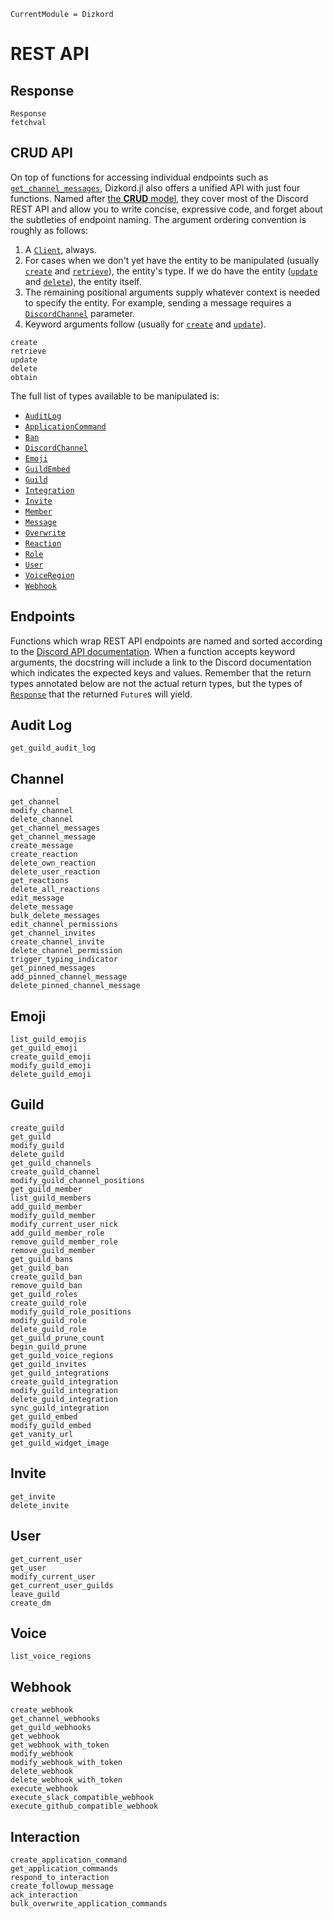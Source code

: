 ```@meta
CurrentModule = Dizkord
```

# REST API

## Response

```@docs
Response
fetchval
```

## CRUD API

On top of functions for accessing individual endpoints such as [`get_channel_messages`](@ref), Dizkord.jl also offers a unified API with just four functions.
Named after [the **CRUD** model](https://en.wikipedia.org/wiki/Create,_read,_update_and_delete), they cover most of the Discord REST API and allow you to write concise, expressive code, and forget about the subtleties of endpoint naming.
The argument ordering convention is roughly as follows:

1. A [`Client`](@ref), always.
2. For cases when we don't yet have the entity to be manipulated (usually [`create`](@ref) and [`retrieve`](@ref)), the entity's type.
   If we do have the entity ([`update`](@ref) and [`delete`](@ref)), the entity itself.
4. The remaining positional arguments supply whatever context is needed to specify the entity.
   For example, sending a message requires a [`DiscordChannel`](@ref) parameter.
5. Keyword arguments follow (usually for [`create`](@ref) and [`update`](@ref)).

```@docs
create
retrieve
update
delete
obtain
```

The full list of types available to be manipulated is:

* [`AuditLog`](@ref)
* [`ApplicationCommand`](@ref)
* [`Ban`](@ref)
* [`DiscordChannel`](@ref)
* [`Emoji`](@ref)
* [`GuildEmbed`](@ref)
* [`Guild`](@ref)
* [`Integration`](@ref)
* [`Invite`](@ref)
* [`Member`](@ref)
* [`Message`](@ref)
* [`Overwrite`](@ref)
* [`Reaction`](@ref)
* [`Role`](@ref)
* [`User`](@ref)
* [`VoiceRegion`](@ref)
* [`Webhook`](@ref)

## Endpoints

Functions which wrap REST API endpoints are named and sorted according to the [Discord API documentation](https://discordapp.com/developers/docs/resources/audit-log).
When a function accepts keyword arguments, the docstring will include a link to the Discord documentation which indicates the expected keys and values.
Remember that the return types annotated below are not the actual return types, but the types of [`Response`](@ref) that the returned `Future`s will yield.

## Audit Log

```@docs
get_guild_audit_log
```

## Channel

```@docs
get_channel
modify_channel
delete_channel
get_channel_messages
get_channel_message
create_message
create_reaction
delete_own_reaction
delete_user_reaction
get_reactions
delete_all_reactions
edit_message
delete_message
bulk_delete_messages
edit_channel_permissions
get_channel_invites
create_channel_invite
delete_channel_permission
trigger_typing_indicator
get_pinned_messages
add_pinned_channel_message
delete_pinned_channel_message
```

## Emoji

```@docs
list_guild_emojis
get_guild_emoji
create_guild_emoji
modify_guild_emoji
delete_guild_emoji
```

## Guild

```@docs
create_guild
get_guild
modify_guild
delete_guild
get_guild_channels
create_guild_channel
modify_guild_channel_positions
get_guild_member
list_guild_members
add_guild_member
modify_guild_member
modify_current_user_nick
add_guild_member_role
remove_guild_member_role
remove_guild_member
get_guild_bans
get_guild_ban
create_guild_ban
remove_guild_ban
get_guild_roles
create_guild_role
modify_guild_role_positions
modify_guild_role
delete_guild_role
get_guild_prune_count
begin_guild_prune
get_guild_voice_regions
get_guild_invites
get_guild_integrations
create_guild_integration
modify_guild_integration
delete_guild_integration
sync_guild_integration
get_guild_embed
modify_guild_embed
get_vanity_url
get_guild_widget_image
```

## Invite

```@docs
get_invite
delete_invite
```

## User

```@docs
get_current_user
get_user
modify_current_user
get_current_user_guilds
leave_guild
create_dm
```

## Voice

```@docs
list_voice_regions
```

## Webhook

```@docs
create_webhook
get_channel_webhooks
get_guild_webhooks
get_webhook
get_webhook_with_token
modify_webhook
modify_webhook_with_token
delete_webhook
delete_webhook_with_token
execute_webhook
execute_slack_compatible_webhook
execute_github_compatible_webhook
```

## Interaction

```@docs
create_application_command
get_application_commands
respond_to_interaction
create_followup_message
ack_interaction
bulk_overwrite_application_commands
```
